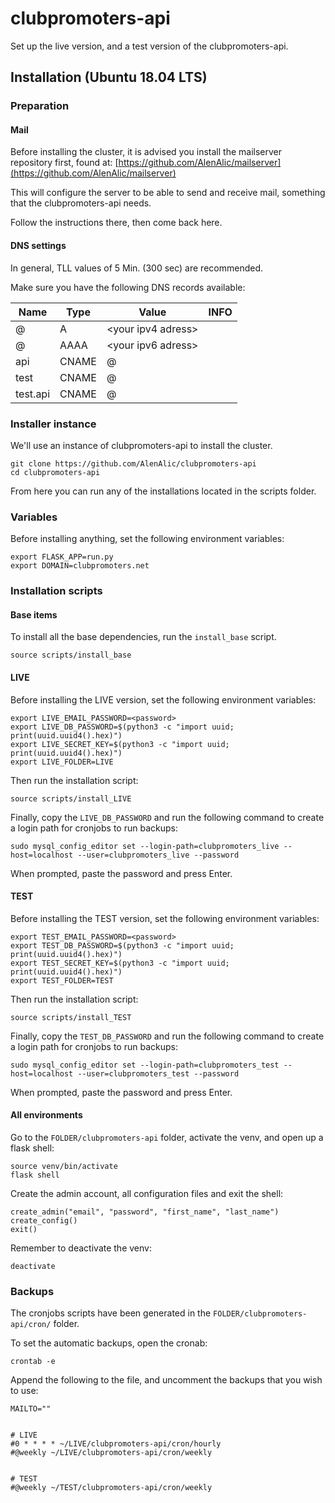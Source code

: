 # clubpromoters-api
Set up the live version, and a test version of the clubpromoters-api.



## Installation (Ubuntu 18.04 LTS)

### Preparation


#### Mail
Before installing the cluster, it is advised you install the mailserver repository first, found at: [https://github.com/AlenAlic/mailserver](https://github.com/AlenAlic/mailserver) 

This will configure the server to be able to send and receive mail, something that the clubpromoters-api needs. 

Follow the instructions there, then come back here.


#### DNS settings
In general, TLL values of 5 Min. (300 sec) are recommended.

Make sure you have the following DNS records available:

|Name|Type|Value|INFO|
|---|---|---|---|
|@|A|\<your ipv4 adress\>|
|@|AAAA|\<your ipv6 adress\>|
|api|CNAME|@|
|test|CNAME|@|
|test.api|CNAME|@|



### Installer instance
We'll use an instance of clubpromoters-api to install the cluster.

    git clone https://github.com/AlenAlic/clubpromoters-api
    cd clubpromoters-api
    
From here you can run any of the installations located in the scripts folder.



### Variables
Before installing anything, set the following environment variables:

    export FLASK_APP=run.py
    export DOMAIN=clubpromoters.net



### Installation scripts

#### Base items
To install all the base dependencies, run the `install_base` script.

    source scripts/install_base


#### LIVE
Before installing the LIVE version, set the following environment variables:

    export LIVE_EMAIL_PASSWORD=<password>
    export LIVE_DB_PASSWORD=$(python3 -c "import uuid; print(uuid.uuid4().hex)")
    export LIVE_SECRET_KEY=$(python3 -c "import uuid; print(uuid.uuid4().hex)")
    export LIVE_FOLDER=LIVE
Then run the installation script:

    source scripts/install_LIVE
Finally, copy the `LIVE_DB_PASSWORD` and run the following command to create a login path for cronjobs to run backups:

    sudo mysql_config_editor set --login-path=clubpromoters_live --host=localhost --user=clubpromoters_live --password
When prompted, paste the password and press Enter.
 
#### TEST
Before installing the TEST version, set the following environment variables:

    export TEST_EMAIL_PASSWORD=<password>
    export TEST_DB_PASSWORD=$(python3 -c "import uuid; print(uuid.uuid4().hex)")
    export TEST_SECRET_KEY=$(python3 -c "import uuid; print(uuid.uuid4().hex)")
    export TEST_FOLDER=TEST
Then run the installation script:

    source scripts/install_TEST
Finally, copy the `TEST_DB_PASSWORD` and run the following command to create a login path for cronjobs to run backups:

    sudo mysql_config_editor set --login-path=clubpromoters_test --host=localhost --user=clubpromoters_test --password
When prompted, paste the password and press Enter.



#### All environments
Go to the `FOLDER/clubpromoters-api` folder, activate the venv, and open up a flask shell:

    source venv/bin/activate
    flask shell
    
Create the admin account, all configuration files and exit the shell:

    create_admin("email", "password", "first_name", "last_name")
    create_config()
    exit()

Remember to deactivate the venv:

    deactivate

### Backups
The cronjobs scripts have been generated in the `FOLDER/clubpromoters-api/cron/` folder.

To set the automatic backups, open the cronab:

    crontab -e

Append the following to the file, and uncomment the backups that you wish to use:

    MAILTO=""
    
    
    # LIVE
    #0 * * * * ~/LIVE/clubpromoters-api/cron/hourly
    #@weekly ~/LIVE/clubpromoters-api/cron/weekly
    
    
    # TEST
    #@weekly ~/TEST/clubpromoters-api/cron/weekly
